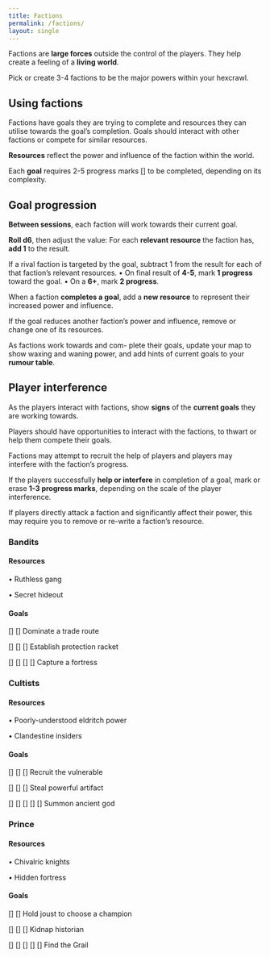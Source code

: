 ```yaml
---
title: Factions
permalink: /factions/
layout: single
---
```


Factions are **large forces** outside the
control of the players. They help
create a feeling of a **living world**.

Pick or create 3-4 factions to be the
major powers within your hexcrawl.

## Using factions

Factions have goals they are trying
to complete and resources they
can utilise towards the goal’s
completion. Goals should interact
with other factions or compete for
similar resources.

**Resources** reflect the power and
influence of the faction within the
world.

Each **goal** requires 2-5 progress
marks [] to be completed, depending on its complexity.

## Goal progression

**Between sessions**, each faction will
work towards their current goal.

**Roll d6**, then adjust the value:
For each **relevant resource** the
faction has, **add 1** to the result.

If a rival faction is targeted by the goal,
subtract 1 from the result for each of
that faction’s relevant resources.
• On final result of **4-5**, mark **1 progress** toward the goal.
• On a **6+**, mark **2 progress**.

When a faction **completes a goal**,
add a **new resource** to represent
their increased power and influence.

If the goal reduces another faction’s
power and influence, remove or
change one of its resources.

As factions work towards and com-
plete their goals, update your map
to show waxing and waning power,
and add hints of current goals to
your **rumour table**.

## Player interference

As the players interact with factions,
show **signs** of the **current goals**
they are working towards.

Players should have opportunities to
interact with the factions, to thwart
or help them compete their goals.

Factions may attempt to recruit the
help of players and players may
interfere with the faction’s progress.

If the players successfully **help or
interfere** in completion of a goal,
mark or erase **1-3 progress marks**,
depending on the scale of the player
interference.

If players directly attack a faction
and significantly affect their power,
this may require you to remove or
re-write a faction’s resource.

### Bandits
#### Resources

• Ruthless gang

• Secret hideout
#### Goals

[] [] Dominate a trade route

[] [] [] Establish protection racket

[] [] [] [] Capture a fortress

### Cultists
#### Resources

• Poorly-understood eldritch power

• Clandestine insiders
#### Goals

[] [] [] Recruit the vulnerable

[] [] [] Steal powerful artifact

[] [] [] [] [] Summon ancient god

### Prince
#### Resources

• Chivalric knights

• Hidden fortress

#### Goals

[] [] Hold joust to choose a champion

[] [] [] Kidnap historian

[] [] [] [] [] Find the Grail
